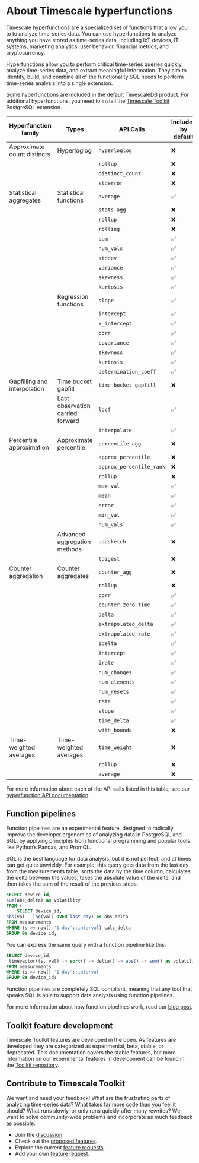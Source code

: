 # About Timescale hyperfunctions
Timescale hyperfunctions are a specialized set of functions that allow you to to
analyze time-series data. You can use hyperfunctions to analyze anything you
have stored as time-series data, including IoT devices, IT systems, marketing
analytics, user behavior, financial metrics, and cryptocurrency.

Hyperfunctions allow you to perform critical time-series queries quickly,
analyze time-series data, and extract meaningful information. They aim to
identify, build, and combine all of the functionality SQL needs to perform
time-series analysis into a single extension.

Some hyperfunctions are included in the default TimescaleDB product. For
additional hyperfunctions, you need to install the
[Timescale Toolkit][install-toolkit] PostgreSQL extension.

|Hyperfunction family|Types|API Calls|Included by default|Toolkit required|
|-|-|-|-|-|
|Approximate count distincts|Hyperloglog|`hyperloglog`|❌|✅|
|||`rollup`|❌|✅|
|||`distinct_count`|❌|✅|
|||`stderror`|❌|✅|
|Statistical aggregates|Statistical functions|`average`|✅|❌|
|||`stats_agg`|❌|✅|
|||`rollup`|❌|✅|
|||`rolling`|❌|✅|
|||`sum`|✅|❌|
|||`num_vals`|✅|❌|
|||`stddev`|✅|❌|
|||`variance`|✅|❌|
|||`skewness`|✅|❌|
|||`kurtosis`|✅|❌|
||Regression functions|`slope`|✅|❌|
|||`intercept`|✅|❌|
|||`x_intercept`|✅|❌|
|||`corr`|✅|❌|
|||`covariance`|✅|❌|
|||`skewness`|✅|❌|
|||`kurtosis`|✅|❌|
|||`determination_coeff`|✅|❌|
|Gapfilling and interpolation|Time bucket gapfill|`time_bucket_gapfill`|❌|✅|
||Last observation carried forward|`locf`|✅|❌|
|||`interpolate`|✅|❌|
|Percentile approximation|Approximate percentile|`percentile_agg`|❌|✅|
|||`approx_percentile`|❌|✅|
|||`approx_percentile_rank`|❌|✅|
|||`rollup`|❌|✅|
|||`max_val`|✅|❌|
|||`mean`|✅|❌|
|||`error`|✅|❌|
|||`min_val`|✅|❌|
|||`num_vals`|✅|❌|
||Advanced aggregation methods|`uddsketch`|❌|✅|
|||`tdigest`|❌|✅|
|Counter aggregation|Counter aggregates|`counter_agg`|❌|✅|
|||`rollup`|❌|✅|
|||`corr`|✅|❌|
|||`counter_zero_time`|✅|❌|
|||`delta`|✅|❌|
|||`extrapolated_delta`|✅|❌|
|||`extrapolated_rate`|✅|❌|
|||`idelta`|✅|❌|
|||`intercept`|✅|❌|
|||`irate`|✅|❌|
|||`num_changes`|✅|❌|
|||`num_elements`|✅|❌|
|||`num_resets`|✅|❌|
|||`rate`|✅|❌|
|||`slope`|✅|❌|
|||`time_delta`|✅|❌|
|||`with_bounds`|❌|✅|
|Time-weighted averages|Time-weighted averages|`time_weight`|❌|✅|
|||`rollup`|❌|✅|
|||`average`|❌|✅|

For more information about each of the API calls listed in this table, see our [hyperfunction API documentation][api-hyperfunctions].

## Function pipelines
Function pipelines are an experimental feature, designed to radically improve
the developer ergonomics of analyzing data in PostgreSQL and SQL, by applying
principles from functional programming and popular tools like Python’s Pandas,
and PromQL.

SQL is the best language for data analysis, but it is not perfect, and at times
can get quite unwieldy. For example, this query gets data from the last day from
the measurements table, sorts the data by the time column, calculates the delta
between the values, takes the absolute value of the delta, and then takes the
sum of the result of the previous steps:
```SQL
SELECT device id,
sum(abs_delta) as volatility
FROM (
	SELECT device_id,
abs(val - lag(val) OVER last_day) as abs_delta
FROM measurements
WHERE ts >= now()-'1 day'::interval) calc_delta
GROUP BY device_id;
```

You can express the same query with a function pipeline like this:
```SQL
SELECT device_id,
 timevector(ts, val) -> sort() -> delta() -> abs() -> sum() as volatility
FROM measurements
WHERE ts >= now()-'1 day'::interval
GROUP BY device_id;
```

Function pipelines are completely SQL compliant, meaning that any tool that
speaks SQL is able to support data analysis using function pipelines.

For more information about how function pipelines work, read our
[blog post][blog-function-pipelines].

## Toolkit feature development
Timescale Toolkit features are developed in the open. As features are developed
they are categorized as experimental, beta, stable, or deprecated. This
documentation covers the stable features, but more information on our
experimental features in development can be found in the
[Toolkit repository][gh-docs].

## Contribute to Timescale Toolkit
We want and need your feedback! What are the frustrating parts of analyzing
time-series data? What takes far more code than you feel it should? What runs
slowly, or only runs quickly after many rewrites? We want to solve
community-wide problems and incorporate as much feedback as possible.

*   Join the [discussion][gh-discussions].
*   Check out the [proposed features][gh-proposed].
*   Explore the current [feature requests][gh-requests].
*   Add your own [feature request][gh-newissue].


[install-toolkit]: /how-to-guides/hyperfunctions/install-toolkit
[api-hyperfunctions]: /api/:currentVersion:/hyperfunctions
[gh-docs]: https://github.com/timescale/timescale-analytics/tree/main/docs
[blog-function-pipelines]: https://blog.timescale.com/blog/FIXME
[gh-discussions]: https://github.com/timescale/timescale-analytics/discussions
[gh-proposed]: https://github.com/timescale/timescale-analytics/labels/proposed-feature
[gh-requests]: https://github.com/timescale/timescale-analytics/labels/feature-request
[gh-newissue]: https://github.com/timescale/timescale-analytics/issues/new?assignees=&labels=feature-request&template=feature-request.md&title=

